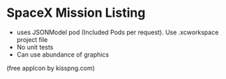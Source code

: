 #  SpaceX Mission Listing

* uses JSONModel pod (Included Pods per request). Use .xcworkspace project file
* No unit tests
* Can use abundance of graphics

(free appIcon by kisspng.com)

